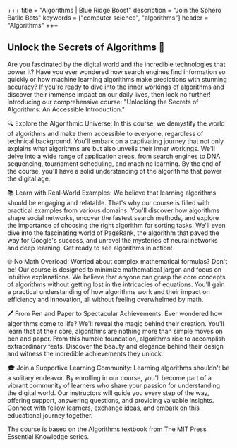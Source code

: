 +++
title = "Algorithms | Blue Ridge Boost"
description = "Join the Sphero Batlle Bots"
keywords = ["computer science", "algorithms"]
header = "Algorithms"
+++

<div class="container">
    <div class="row">
        <div class="col">

## Unlock the Secrets of Algorithms 🚀

Are you fascinated by the digital world and the incredible technologies that power it? Have you ever wondered how search engines find information so quickly or how machine learning algorithms make predictions with stunning accuracy? If you're ready to dive into the inner workings of algorithms and discover their immense impact on our daily lives, then look no further! Introducing our comprehensive course: "Unlocking the Secrets of Algorithms: An Accessible Introduction."

🔍 Explore the Algorithmic Universe:
In this course, we demystify the world of algorithms and make them accessible to everyone, regardless of technical background. You'll embark on a captivating journey that not only explains what algorithms are but also unveils their inner workings. We'll delve into a wide range of application areas, from search engines to DNA sequencing, tournament scheduling, and machine learning. By the end of the course, you'll have a solid understanding of the algorithms that power the digital age.

📚 Learn with Real-World Examples:
We believe that learning algorithms should be engaging and relatable. That's why our course is filled with practical examples from various domains. You'll discover how algorithms shape social networks, uncover the fastest search methods, and explore the importance of choosing the right algorithm for sorting tasks. We'll even dive into the fascinating world of PageRank, the algorithm that paved the way for Google's success, and unravel the mysteries of neural networks and deep learning. Get ready to see algorithms in action!

🌐 No Math Overload:
Worried about complex mathematical formulas? Don't be! Our course is designed to minimize mathematical jargon and focus on intuitive explanations. We believe that anyone can grasp the core concepts of algorithms without getting lost in the intricacies of equations. You'll gain a practical understanding of how algorithms work and their impact on efficiency and innovation, all without feeling overwhelmed by math.

🖊️ From Pen and Paper to Spectacular Achievements:
Ever wondered how algorithms come to life? We'll reveal the magic behind their creation. You'll learn that at their core, algorithms are nothing more than simple moves on pen and paper. From this humble foundation, algorithms rise to accomplish extraordinary feats. Discover the beauty and elegance behind their design and witness the incredible achievements they unlock.

🎓 Join a Supportive Learning Community:
Learning algorithms shouldn't be a solitary endeavor. By enrolling in our course, you'll become part of a vibrant community of learners who share your passion for understanding the digital world. Our instructors will guide you every step of the way, offering support, answering questions, and providing valuable insights. Connect with fellow learners, exchange ideas, and embark on this educational journey together.

The course is based on the <a href="https://mitpress.mit.edu/9780262539029/algorithms/">Algorithms</a> textbook from The MIT Press Essential Knowledge series.
        </div>
    </div>
</div>